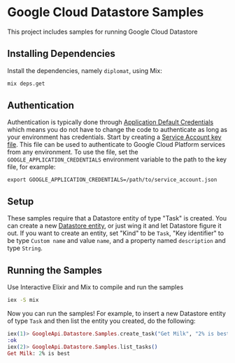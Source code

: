 # Google Cloud Datastore Samples

This project includes samples for running Google Cloud Datastore

## Installing Dependencies

Install the dependencies, namely `diplomat`, using Mix:

```sh
mix deps.get
```

## Authentication

Authentication is typically done through [Application Default Credentials][adc]
which means you do not have to change the code to authenticate as long as
your environment has credentials. Start by creating a
[Service Account key file][service_account_key_file]. This file can be used to
authenticate to Google Cloud Platform services from any environment. To use
the file, set the `GOOGLE_APPLICATION_CREDENTIALS` environment variable to
the path to the key file, for example:

    export GOOGLE_APPLICATION_CREDENTIALS=/path/to/service_account.json

## Setup

These samples require that a Datastore entity of type "Task" is created.
You can create a new [Datastore entity][create_datastore_entity], or just
wing it and let Datastore figure it out. If you want to create an entity,
set "Kind" to be `Task`, "Key identifier" to be type `Custom name` and
value `name`, and a property named `description` and type `String`.

## Running the Samples

Use Interactive Elixir and Mix to compile and run the samples

```sh
iex -S mix
```

Now you can run the samples! For example, to insert a new Datastore entity
of type `Task` and then list the entity you created, do the following:

```ex
iex(1)> GoogleApi.Datastore.Samples.create_task("Get Milk", "2% is best")
:ok
iex(2)> GoogleApi.Datastore.Samples.list_tasks()
Get Milk: 2% is best
```

[adc]: https://cloud.google.com/docs/authentication#getting_credentials_for_server-centric_flow
[service_account_key_file]: https://developers.google.com/identity/protocols/OAuth2ServiceAccount#creatinganaccount
[create_datastore_entity]: https://console.cloud.google.com/datastore/entities/new?project=elixir-samples&kind=Task
